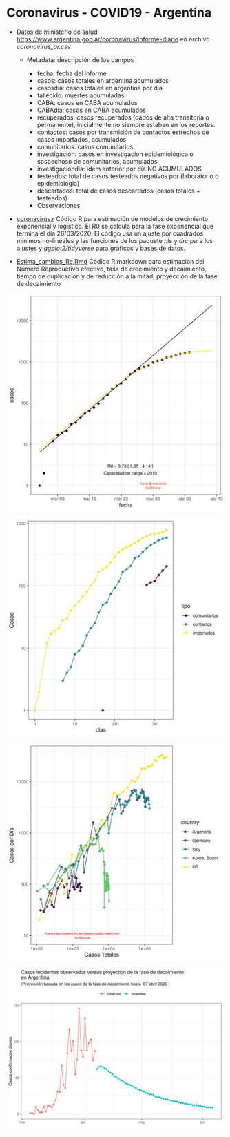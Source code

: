 # Coronavirus - COVID19 - Argentina

- Datos de ministerio de salud <https://www.argentina.gob.ar/coronavirus/informe-diario> en archivo *coronavirus_ar.csv* 

	- Metadata: descripción de los campos

		- fecha: fecha del informe
		- casos: casos totales en argentina acumulados
		- casosdia: casos totales en argentina por día
		- fallecido: muertes acumuladas
		- CABA: casos en CABA acumulados
		- CABAdia: casos en CABA acumulados
		- recuperados: casos recuperados (dados de alta transitoria o permanente), inicialmente no siempre estaban en los reportes.
		- contactos: casos por transmisión de contactos estrechos de casos importados, acumulados
		- comunitarios: casos comunitarios 
		- investigacion: casos en investigacion epidemiológica o sospechoso de comunitarios, acumulados 
		- investigaciondia: idem anterior por día NO ACUMULADOS
		- testeados: total de casos testeados negativos por (laboratorio o epidemiologia)
		- descartados: total de casos descartados (casos totales + testeados)
		- Observaciones


- [coronavirus.r](coronavirus.r) Código R para estimación de modelos de crecimiento exponencial y logístico. El R0 se calcula para la fase exponencial que termina el día 26/03/2020. El código usa un ajuste por cuadrados mínimos no-lineales y las funciones de los paquete *nls* y *drc* para los ajustes y *ggplot2/tidyverse* para gráficos y bases de datos.   

- [Estima_cambios_Re.Rmd](Estima_cambios_Re.Rmd) Código R markdown para estimación del Número Reproductivo efectivo, tasa de crecimiento y decaimiento, tiempo de duplicacion y de reducción a la mitad, proyección de la fase de decaimiento


![](coronaArTotalesLog.jpg)

![](coronaArComparacionComunitarios.jpg)

![](coronaGlobalNuevosVsTotales.jpg)

![](coronaArProyeccionDecaimiento.jpg)
